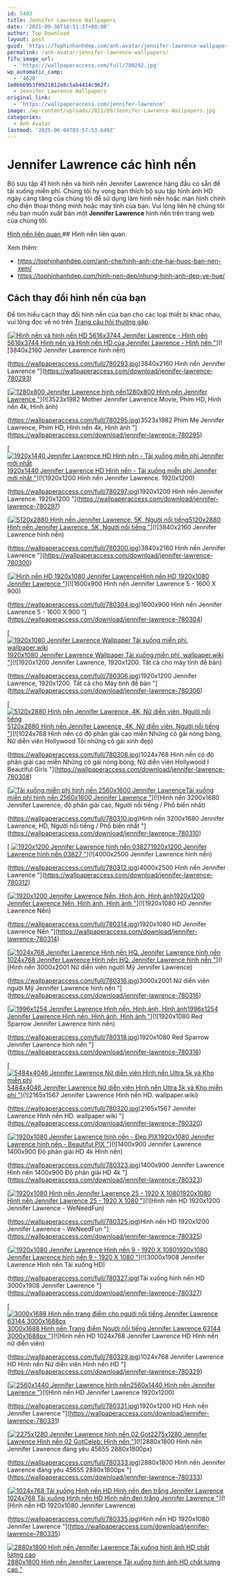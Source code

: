 ```yaml
---
id: 5403
title: Jennifer Lawrence Wallpapers
date: '2021-09-30T18:51:37+00:00'
author: Top Download
layout: post
guid: 'https://Tophinhanhdep.com/anh-avatar/jennifer-lawrence-wallpapers/'
permalink: /anh-avatar/jennifer-lawrence-wallpapers/
fifu_image_url:
  - 'https://wallpaperaccess.com/full/780292.jpg'
wp_automatic_camp:
  - '4620'
1e0bb6953f0921812e8c5ab4414c962f:
  - Jennifer Lawrence Wallpapers
original_link:
  - 'https://wallpaperaccess.com/jennifer-lawrence'
image: /wp-content/uploads/2021/09/Jennifer-Lawrence-Wallpapers.jpg
categories:
  - Ảnh Avatar
lastmod: '2025-06-04T03:57:53.649Z'
---
```

# Jennifer Lawrence các hình nền

Bộ sưu tập 41 hình nền và hình nền Jennifer Lawrence hàng đầu có sẵn để tải xuống miễn phí. Chúng tôi hy vọng bạn thích bộ sưu tập hình ảnh HD ngày càng tăng của chúng tôi để sử dụng làm hình nền hoặc màn hình chính cho điện thoại thông minh hoặc máy tính của bạn. Vui lòng liên hệ chúng tôi nếu bạn muốn xuất bản một **Jennifer Lawrence** hình nền trên trang web của chúng tôi.

[Hình nền liên quan ](#related) ## Hình nền liên quan.

   
 Xem thêm:

   
- <https://tophinhanhdep.com/anh-che/hinh-anh-che-hai-huoc-ban-nen-xem/>
- <https://tophinhanhdep.com/hinh-nen-dep/nhung-hinh-anh-dep-ve-hue/>

## Cách thay đổi hình nền của bạn

Để tìm hiểu cách thay đổi hình nền của bạn cho các loại thiết bị khác nhau, vui lòng đọc về nó trên [Trang câu hỏi thường gặp](https://tophinhanhdep.com/faq/).

  
[[![Hình nền và hình nền HD 5616x3744 Jennifer Lawrence - Hình nền](https://wallpaperaccess.com/full/780292.jpg)5616x3744 Hình nền và Hình nền HD của Jennifer Lawrence - Hình nền "](https://wallpaperaccess.com/download/jennifer-lawrence-780292)](![3840x2160 Jennifer Lawrence hình nền)

(https://wallpaperaccess.com/full/780293.jpg)3840x2160 Hình nền Jennifer Lawrence "](https://wallpaperaccess.com/download/jennifer-lawrence-780293)

[[![1280x800 Jennifer Lawrence hình nền](https://wallpaperaccess.com/full/780294.jpg)1280x800 Hình nền Jennifer Lawrence "](https://wallpaperaccess.com/download/jennifer-lawrence-780294)](![3523x1982 Mother Jennifer Lawrence Movie, Phim HD, Hình nền 4k, Hình ảnh)

(https://wallpaperaccess.com/full/780295.jpg)3523x1982 Phim Mẹ Jennifer Lawrence, Phim HD, Hình nền 4k, Hình ảnh "](https://wallpaperaccess.com/download/jennifer-lawrence-780295)

[[![1920x1440 Jennifer Lawrence HD Hình nền - Tải xuống miễn phí Jennifer mới nhất](https://wallpaperaccess.com/full/780296.jpg)1920x1440 Jennifer Lawrence HD Hình nền - Tải xuống miễn phí Jennifer mới nhất "](https://wallpaperaccess.com/download/jennifer-lawrence-780296)](![1920x1200 Hình nền Jennifer Lawrence.  1920x1200)

(https://wallpaperaccess.com/full/780297.jpg)1920x1200 Hình nền Jennifer Lawrence. 1920x1200 "](https://wallpaperaccess.com/download/jennifer-lawrence-780297)

[[![5120x2880 Hình nền Jennifer Lawrence, 5K, Người nổi tiếng](https://wallpaperaccess.com/full/780299.jpg)5120x2880 Hình nền Jennifer Lawrence, 5K, Người nổi tiếng "](https://wallpaperaccess.com/download/jennifer-lawrence-780299)](![3840x2160 Jennifer Lawrence hình nền)

(https://wallpaperaccess.com/full/780300.jpg)3840x2160 Hình nền Jennifer Lawrence "](https://wallpaperaccess.com/download/jennifer-lawrence-780300)

[[![Hình nền HD 1920x1080 Jennifer Lawrence](https://wallpaperaccess.com/full/780302.jpg)Hình nền HD 1920x1080 Jennifer Lawrence "](https://wallpaperaccess.com/download/jennifer-lawrence-780302)](![1600x900 Hình nền Jennifer Lawrence 5 - 1600 X 900)

(https://wallpaperaccess.com/full/780304.jpg)1600x900 Hình nền Jennifer Lawrence 5 - 1600 X 900 "](https://wallpaperaccess.com/download/jennifer-lawrence-780304)

[[![1920x1080 Jennifer Lawrence Wallpaper Tải xuống miễn phí.  wallpaper.wiki](https://wallpaperaccess.com/full/780305.jpg)1920x1080 Jennifer Lawrence Wallpaper Tải xuống miễn phí. wallpaper.wiki "](https://wallpaperaccess.com/download/jennifer-lawrence-780305)](![1920x1200 Jennifer Lawrence, 1920x1200.  Tất cả cho máy tính để bàn)

(https://wallpaperaccess.com/full/780306.jpg)1920x1200 Jennifer Lawrence, 1920x1200. Tất cả cho Máy tính để bàn "](https://wallpaperaccess.com/download/jennifer-lawrence-780306)

[[![5120x2880 Hình nền Jennifer Lawrence, 4K, Nữ diễn viên, Người nổi tiếng](https://wallpaperaccess.com/full/780307.jpg)5120x2880 Hình nền Jennifer Lawrence, 4K, Nữ diễn viên, Người nổi tiếng "](https://wallpaperaccess.com/download/jennifer-lawrence-780307)](![1024x768 Hình nền có độ phân giải cao miễn Những cô gái nóng bỏng, Nữ diễn viên Hollywood Tôi những cô gái xinh đẹp)

(https://wallpaperaccess.com/full/780308.jpg)1024x768 Hình nền có độ phân giải cao miễn Những cô gái nóng bỏng, Nữ diễn viên Hollywood I Beautiful Girls "](https://wallpaperaccess.com/download/jennifer-lawrence-780308)

[[![Tải xuống miễn phí hình nền 2560x1600 Jennifer Lawrence](https://wallpaperaccess.com/full/780309.jpg)Tải xuống miễn phí hình nền 2560x1600 Jennifer Lawrence "](https://wallpaperaccess.com/download/jennifer-lawrence-780309)](![Hình nền 3200x1680 Jennifer Lawrence, độ phân giải cao, Người nổi tiếng / Phổ biến nhất)

(https://wallpaperaccess.com/full/780310.jpg)Hình nền 3200x1680 Jennifer Lawrence, HD, Người nổi tiếng / Phổ biến nhất "](https://wallpaperaccess.com/download/jennifer-lawrence-780310)

[ [![1920x1200 Jennifer Lawrence hình nền 03827](https://wallpaperaccess.com/full/780311.jpg)1920x1200 Jennifer Lawrence hình nền 03827 "](https://wallpaperaccess.com/download/jennifer-lawrence-780311)](![4000x2500 Jennifer Lawrence hình nền)

(https://wallpaperaccess.com/full/780312.jpg)4000x2500 Hình nền Jennifer Lawrence "](https://wallpaperaccess.com/download/jennifer-lawrence-780312)

[[![1920x1200 Jennifer Lawrence Nền, Hình ảnh, Hình ảnh](https://wallpaperaccess.com/full/780313.jpg)1920x1200 Jennifer Lawrence Nền, Hình ảnh, Hình ảnh "](https://wallpaperaccess.com/download/jennifer-lawrence-780313)](![1920x1080 HD Jennifer Lawrence Nền)

(https://wallpaperaccess.com/full/780314.jpg)1920x1080 HD Jennifer Lawrence Nền "](https://wallpaperaccess.com/download/jennifer-lawrence-780314)

[[![1024x768 Jennifer Lawrence Hình nền HQ.  Jennifer Lawrence hình nền](https://wallpaperaccess.com/full/780315.jpg)1024x768 Jennifer Lawrence Hình nền HQ. Jennifer Lawrence hình nền "](https://wallpaperaccess.com/download/jennifer-lawrence-780315)](![Hình nền 3000x2001 Nữ diễn viên người Mỹ Jennifer Lawrence)

(https://wallpaperaccess.com/full/780316.jpg)3000x2001 Nữ diễn viên người Mỹ Jennifer Lawrence hình nền "](https://wallpaperaccess.com/download/jennifer-lawrence-780316)

[[![1996x1254 Jennifer Lawrence Hình nền, Hình ảnh, Hình ảnh](https://wallpaperaccess.com/full/780317.jpg)1996x1254 Jennifer Lawrence Hình nền, Hình ảnh, Hình ảnh "](https://wallpaperaccess.com/download/jennifer-lawrence-780317)](![1920x1080 Red Sparrow Jennifer Lawrence hình nền)

(https://wallpaperaccess.com/full/780318.jpg)1920x1080 Red Sparrow Jennifer Lawrence hình nền "](https://wallpaperaccess.com/download/jennifer-lawrence-780318)

[[![5484x4046 Jennifer Lawrence Nữ diễn viên Hình nền Ultra 5k và Kho miễn phí](https://wallpaperaccess.com/full/780319.jpg)5484x4046 Jennifer Lawrence Nữ diễn viên Hình nền Ultra 5k và Kho miễn phí "](https://wallpaperaccess.com/download/jennifer-lawrence-780319)](![2165x1567 Jennifer Lawrence Hình nền HD.  wallpaper.wiki)

(https://wallpaperaccess.com/full/780320.jpg)2165x1567 Jennifer Lawrence Hình nền HD. wallpaper.wiki "](https://wallpaperaccess.com/download/jennifer-lawrence-780320)

[[![1920x1080 Jennifer Lawrence hình nền - Đẹp PIX](https://wallpaperaccess.com/full/780322.jpg)1920x1080 Jennifer Lawrence hình nền - Beautiful PIX "](https://wallpaperaccess.com/download/jennifer-lawrence-780322)](![1400x900 Jennifer Lawrence 1400x900 Độ phân giải HD 4k Hình nền)

(https://wallpaperaccess.com/full/780323.jpg)1400x900 Jennifer Lawrence Hình nền 1400x900 Độ phân giải HD 4k "](https://wallpaperaccess.com/download/jennifer-lawrence-780323)

[[![1920x1080 Hình nền Jennifer Lawrence 25 - 1920 X 1080](https://wallpaperaccess.com/full/780324.jpg)1920x1080 Hình nền Jennifer Lawrence 25 - 1920 X 1080 "](https://wallpaperaccess.com/download/jennifer-lawrence-780324)](![Hình nền HD 1920x1200 Jennifer Lawrence - WeNeedFun)

(https://wallpaperaccess.com/full/780325.jpg)Hình nền HD 1920x1200 Jennifer Lawrence - WeNeedFun "](https://wallpaperaccess.com/download/jennifer-lawrence-780325)

 [[![1920x1080 Jennifer Lawrence Hình nền 9 - 1920 X 1080](https://wallpaperaccess.com/full/780326.jpg)1920x1080 Jennifer Lawrence hình nền 9 - 1920 X 1080 "](https://wallpaperaccess.com/download/jennifer-lawrence-780326)](![3000x1908 Jennifer Lawrence Hình nền Tải xuống HD)

(https://wallpaperaccess.com/full/780327.jpg)Tải xuống hình nền HD 3000x1908 Jennifer Lawrence "](https://wallpaperaccess.com/download/jennifer-lawrence-780327)

[[![3000x1688 Hình nền trang điểm cho người nổi tiếng Jennifer Lawrence 63144 3000x1688px](https://wallpaperaccess.com/full/780328.jpg)3000x1688 Hình nền Trang điểm Người nổi tiếng Jennifer Lawrence 63144 3000x1688px "](https://wallpaperaccess.com/download/jennifer-lawrence-780328)](![Hình nền HD 1024x768 Jennifer Lawrence HD Hình nền nữ diễn viên)

(https://wallpaperaccess.com/full/780329.jpg)1024x768 Jennifer Lawrence HD Hình nền Nữ diễn viên Hình nền HD "](https://wallpaperaccess.com/download/jennifer-lawrence-780329)

[[![2560x1440 Jennifer Lawrence hình nền](https://wallpaperaccess.com/full/780330.jpg)2560x1440 Hình nền Jennifer Lawrence "](https://wallpaperaccess.com/download/jennifer-lawrence-780330)](![Hình nền HD Jennifer Lawrence 1920x1200)

(https://wallpaperaccess.com/full/780331.jpg)1920x1200 HD Hình nền Jennifer Lawrence "](https://wallpaperaccess.com/download/jennifer-lawrence-780331)

[[![2275x1280 Jennifer Lawrence hình nền 02 Got](https://wallpaperaccess.com/full/780332.jpg)2275x1280 Jennifer Lawrence Hình nền 02 GotCeleb: Hình nền "](https://wallpaperaccess.com/download/jennifer-lawrence-780332)](![2880x1800 Hình nền Jennifer Lawrence đáng yêu 45655 2880x1800px)

(https://wallpaperaccess.com/full/780333.jpg)2880x1800 Hình nền Jennifer Lawrence đáng yêu 45655 2880x1800px "](https://wallpaperaccess.com/download/jennifer-lawrence-780333)

[[![1024x768 Tải xuống Hình nền HD Hình nền đen trắng Jennifer Lawrence](https://wallpaperaccess.com/full/780334.jpg)1024x768 Tải xuống Hình nền HD Hình nền đen trắng Jennifer Lawrence "](https://wallpaperaccess.com/download/jennifer-lawrence-780334)](![Hình nền HD 1920x1080 Jennifer Lawrence)

(https://wallpaperaccess.com/full/780335.jpg)Hình nền HD 1920x1080 Jennifer Lawrence "](https://wallpaperaccess.com/download/jennifer-lawrence-780335)

[![2880x1800 Hình nền Jennifer Lawrence Tải xuống hình ảnh HD chất lượng cao](https://wallpaperaccess.com/full/780336.jpg)2880x1800 Hình nền Jennifer Lawrence Tải xuống hình ảnh HD chất lượng cao "](https://wallpaperaccess.com/download/jennifer-lawrence-780336)
